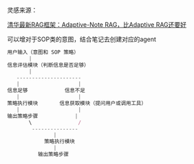 

灵感来源：

[清华最新RAG框架：Adaptive-Note RAG，比Adaptive RAG还要好](https://mp.weixin.qq.com/s/9WKLpEMeAE2oKPeK6ci77Q)

可以增对于SOP类的意图，结合笔记去创建对应的agent

```jsx
用户输入（意图和 SOP 策略）
       |
信息评估模块（判断信息是否足够）
       |
   ---------------------
   |                   |
信息足够            信息不足
   |                   |
策略执行模块       信息获取模块（提问用户或调用工具）
   |                   |
输出策略步骤            |
       \               /
        ---------------
               |
            策略执行模块
               |
          输出策略步骤
```